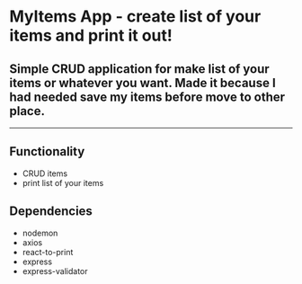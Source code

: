 # MyItems App - create list of your items and print it out!

## Simple CRUD application for make list of your items or whatever you want. Made it because I had needed save my items before move to other place.

---

## Functionality

- CRUD items
- print list of your items

## Dependencies

- nodemon
- axios
- react-to-print
- express
- express-validator
